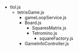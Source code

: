  * tlol.js
    * tetrisGame.js
       * gameLoopService.js
       * Board.js
          * SquaresMatrix.js 
          * Tetromino.js
             * squareFactory.js
       * GameInfoController.js
